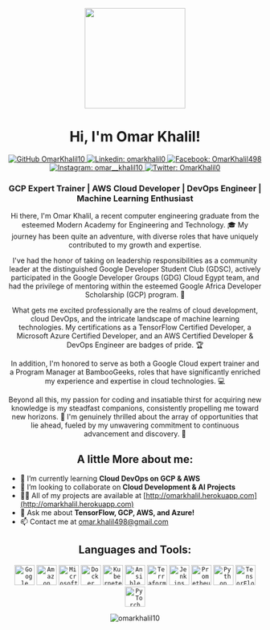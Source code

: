 <p align="center">
  <img src="https://media.giphy.com/media/hvRJCLFzcasrR4ia7z/giphy.gif" width="200">
</p>

<h1 align="center">Hi, I'm Omar Khalil!</h1>

<p align="center">
  <a href="https://github.com/OmarKhalil10">
    <img src="https://img.shields.io/github/followers/OmarKhalil10?label=follow&style=social" alt="GitHub OmarKhalil10">
  </a>
  <a href="https://www.linkedin.com/in/omarkhalil0/">
    <img src="https://img.shields.io/badge/-omarkhalil0-blue?style=flat-square&logo=Linkedin&logoColor=white" alt="Linkedin: omarkhalil0">
  </a>
  <a href="https://www.facebook.com/OmarKhalil498/">
    <img src="https://img.shields.io/badge/-OmarKhalil498-blue?style=flat-square&logo=Facebook&logoColor=white" alt="Facebook: OmarKhalil498">
  </a>
  <a href="https://www.instagram.com/omar__khalil10/">
    <img src="https://img.shields.io/badge/-omar__khalil10-bc2a8d?style=flat-square&logo=Instagram&logoColor=white" alt="Instagram: omar__khalil10">
  </a>
  <a href="https://twitter.com/OmarKhalil0">
    <img src="https://img.shields.io/twitter/follow/OmarKhalil0?style=social" alt="Twitter: OmarKhalil0">
  </a>
</p>

<h3 align="center">GCP Expert Trainer | AWS Cloud Developer | DevOps Engineer | Machine Learning Enthusiast</h3>

<p align="center">
  Hi there, I'm Omar Khalil, a recent computer engineering graduate from the esteemed Modern Academy for Engineering and Technology. 🎓 My journey has been quite an adventure, with diverse roles that have uniquely contributed to my growth and expertise.
</p>

<p align="center">
  I've had the honor of taking on leadership responsibilities as a community leader at the distinguished Google Developer Student Club (GDSC), actively participated in the Google Developer Groups (GDG) Cloud Egypt team, and had the privilege of mentoring within the esteemed Google Africa Developer Scholarship (GCP) program. 🚀
</p>

<p align="center">
  What gets me excited professionally are the realms of cloud development, cloud DevOps, and the intricate landscape of machine learning technologies. My certifications as a TensorFlow Certified Developer, a Microsoft Azure Certified Developer, and an AWS Certified Developer & DevOps Engineer are badges of pride. 🏆
</p>

<p align="center">
  In addition, I'm honored to serve as both a Google Cloud expert trainer and a Program Manager at BambooGeeks, roles that have significantly enriched my experience and expertise in cloud technologies. 💻
</p>

<p align="center">
  Beyond all this, my passion for coding and insatiable thirst for acquiring new knowledge is my steadfast companions, consistently propelling me toward new horizons. 🌟 I'm genuinely thrilled about the array of opportunities that lie ahead, fueled by my unwavering commitment to continuous advancement and discovery. 🚀
</p>

<h2 align="center">A little More about me:</h2>

- 🔭 I’m currently learning **Cloud DevOps on GCP & AWS**
- 👯 I’m looking to collaborate on **Cloud Development & AI Projects**
- 👨‍💻 All of my projects are available at [http://omarkhalil.herokuapp.com](http://omarkhalil.herokuapp.com)
- 💬 Ask me about **TensorFlow, GCP, AWS, and Azure!**
- 📫 Contact me at <a href="mailto:omar.khalil498@gmail.com">omar.khalil498@gmail.com</a>

<h2 align="center">Languages and Tools:</h2>

<p align="center">
  <code><img height="40" src="https://www.vectorlogo.zone/logos/google_cloud/google_cloud-icon.svg" alt="Google Cloud"></code>
  <code><img height="40" src="https://www.vectorlogo.zone/logos/aws/aws-icon.svg" alt="Amazon Web Services"></code>
  <code><img height="40" src="https://www.vectorlogo.zone/logos/microsoft_azure/microsoft_azure-icon.svg" alt="Microsoft Azure"></code>
  <code><img height="40" src="https://www.vectorlogo.zone/logos/docker/docker-icon.svg" alt="Docker"></code>
  <code><img height="40" src="https://www.vectorlogo.zone/logos/kubernetes/kubernetes-icon.svg" alt="Kubernetes"></code>
  <code><img height="40" src="https://www.vectorlogo.zone/logos/ansible/ansible-icon.svg" alt="Ansible"></code>
  <code><img height="40" src="https://www.vectorlogo.zone/logos/terraformio/terraformio-icon.svg" alt="Terraform"></code>
  <code><img height="40" src="https://www.vectorlogo.zone/logos/jenkins/jenkins-icon.svg" alt="Jenkins"></code>
  <code><img height="40" src="https://www.vectorlogo.zone/logos/prometheusio/prometheusio-icon.svg" alt="Prometheus"></code>
  <code><img height="40" src="https://www.vectorlogo.zone/logos/python/python-icon.svg" alt="Python"></code>
  <code><img height="40" src="https://www.vectorlogo.zone/logos/tensorflow/tensorflow-icon.svg" alt="TensorFlow"></code>
  <code><img height="40" src="https://www.vectorlogo.zone/logos/pytorch/pytorch-icon.svg" alt="PyTorch"></code>
</p>

<p align="center">
  <img src="https://github-readme-stats.vercel.app/api?username=omarkhalil10&show_icons=true&locale=en" alt="omarkhalil10" />
</p>
